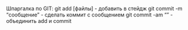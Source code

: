 Шпаргалка по GIT:
git add [файлы] - добавить в стейдж
git commit -m “сообщение” - сделать коммит с сообщением
git commit -am “” - объединить add и commit 
